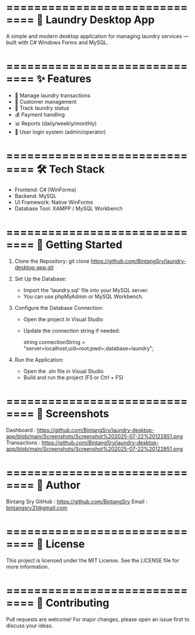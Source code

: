 
==============================
🧺 Laundry Desktop App
==============================

A simple and modern desktop application for managing laundry services — built with C# Windows Forms and MySQL.

==============================
✨ Features
==============================
- 🧾 Manage laundry transactions
- 👤 Customer management
- 👕 Track laundry status
- 💰 Payment handling
- 📊 Reports (daily/weekly/monthly)
- 🔐 User login system (admin/operator)

==============================
🛠️ Tech Stack
==============================
- Frontend: C# (WinForms)
- Backend: MySQL
- UI Framework: Native WinForms
- Database Tool: XAMPP / MySQL Workbench

==============================
🚀 Getting Started
==============================

1. Clone the Repository:
   git clone https://github.com/BintangSry/laundry-desktop-app.git

2. Set Up the Database:
   - Import the 'laundry.sql' file into your MySQL server.
   - You can use phpMyAdmin or MySQL Workbench.

3. Configure the Database Connection:
   - Open the project in Visual Studio
   - Update the connection string if needed:

     string connectionString = "server=localhost;uid=root;pwd=;database=laundry";

4. Run the Application:
   - Open the .sln file in Visual Studio
   - Build and run the project (F5 or Ctrl + F5)

==============================
📸 Screenshots
==============================
Dashboard        : https://github.com/BintangSry/laundry-desktop-app/blob/main/Screenshots/Screenshot%202025-07-22%20122851.png
Transactions     : https://github.com/BintangSry/laundry-desktop-app/blob/main/Screenshots/Screenshot%202025-07-22%20122851.png

==============================
👤 Author
==============================
Bintang Sry
GitHub : https://github.com/BintangSry
Email  : bintangsry31@gmail.com

==============================
📄 License
==============================
This project is licensed under the MIT License.
See the LICENSE file for more information.

==============================
🙌 Contributing
==============================
Pull requests are welcome!
For major changes, please open an issue first to discuss your ideas.
